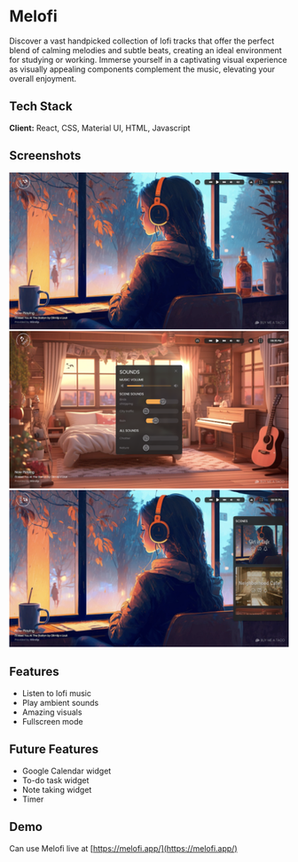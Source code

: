 
# Melofi
Discover a vast handpicked collection of lofi tracks that offer the perfect blend of calming melodies and subtle beats, creating an ideal environment for studying or working. Immerse yourself in a captivating visual experience as visually appealing components complement the music, elevating your overall enjoyment.




## Tech Stack

**Client:** React, CSS, Material UI, HTML, Javascript





## Screenshots

![App Screenshot](src/assets/screenshots/screenshot1.png)
![App Screenshot](src/assets/screenshots/screenshot2.png)
![App Screenshot](src/assets/screenshots/screenshot3.png)




## Features

- Listen to lofi music
- Play ambient sounds
- Amazing visuals
- Fullscreen mode




## Future Features

- Google Calendar widget
- To-do task widget
- Note taking widget
- Timer


## Demo

Can use Melofi live at [https://melofi.app/](https://melofi.app/)
